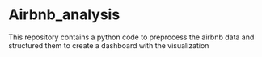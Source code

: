 # Airbnb_analysis
This repository contains a python code to preprocess the airbnb data and structured them to create a dashboard with the visualization
